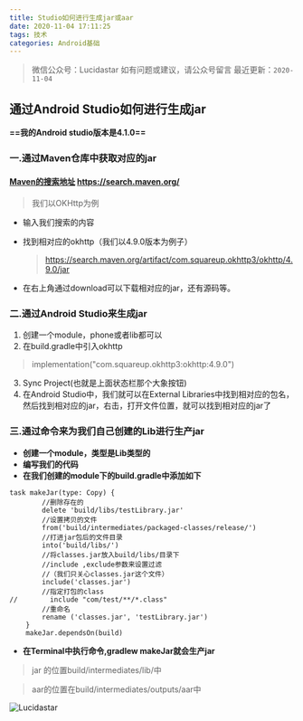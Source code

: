 ```yaml
---
title: Studio如何进行生成jar或aar
date: 2020-11-04 17:11:25
tags: 技术
categories: Android基础
---
```


>微信公众号：Lucidastar
如有问题或建议，请公众号留言
最近更新：`2020-11-04`

## 通过Android Studio如何进行生成jar

**==我的Android studio版本是4.1.0==**

### 一.通过Maven仓库中获取对应的jar
  #### **[Maven的搜索地址](https://search.maven.org/)** https://search.maven.org/
>我们以OKHttp为例 

* 输入我们搜索的内容
* 找到相对应的okhttp（我们以4.9.0版本为例子）
  
  >https://search.maven.org/artifact/com.squareup.okhttp3/okhttp/4.9.0/jar
* 在右上角通过download可以下载相对应的jar，还有源码等。
### 二.通过Android Studio来生成jar
1. 创建一个module，phone或者lib都可以
2. 在build.gradle中引入okhttp
 >implementation("com.squareup.okhttp3:okhttp:4.9.0")
3. Sync Project(也就是上面状态栏那个大象按钮)
4. 在Android Studio中，我们就可以在External Libraries中找到相对应的包名，然后找到相对应的jar，右击，打开文件位置，就可以找到相对应的jar了

### 三.通过命令来为我们自己创建的Lib进行生产jar
* **创建一个module，类型是Lib类型的**
* **编写我们的代码**
* **在我们创建的module下的build.gradle中添加如下**
```
task makeJar(type: Copy) {
        //删除存在的
        delete 'build/libs/testLibrary.jar'
        //设置拷贝的文件
        from('build/intermediates/packaged-classes/release/')
        //打进jar包后的文件目录
        into('build/libs/')
        //将classes.jar放入build/libs/目录下
        //include ,exclude参数来设置过滤
        //（我们只关心classes.jar这个文件）
        include('classes.jar')
        //指定打包的class
//        include "com/test/**/*.class"
        //重命名
        rename ('classes.jar', 'testLibrary.jar')
    }
    makeJar.dependsOn(build)
```
* **在Terminal中执行命令,gradlew makeJar就会生产jar**
 >jar 的位置build/intermediates/lib/中 

>aar的位置在build/intermediates/outputs/aar中
>

![Lucidastar](/images/qrcode_for_gh.jpg)